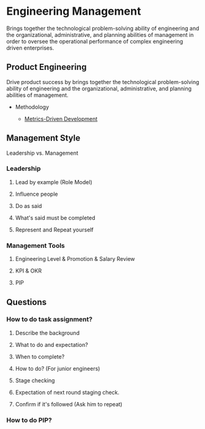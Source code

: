 # Engineering Management

Brings together the technological problem-solving ability of engineering and the organizational, administrative, and planning abilities of management in order to oversee the operational performance of complex engineering driven enterprises.

## Product Engineering

Drive product success by brings together the technological problem-solving ability of engineering and the organizational, administrative, and planning abilities of management.

* Methodology

  * [Metrics-Driven Development](https://sookocheff.com/post/mdd/mdd/)

## Management Style

Leadership vs. Management

### Leadership

1. Lead by example (Role Model)

2. Influence people

3. Do as said

4. What's said must be completed

5. Represent and Repeat yourself

### Management Tools

1. Engineering Level & Promotion & Salary Review

2. KPI & OKR

3. PIP

## Questions

### How to do task assignment?

1. Describe the background

2. What to do and expectation?

3. When to complete?

4. How to do? (For junior engineers)

5. Stage checking

6. Expectation of next round staging check.

7. Confirm if it's followed (Ask him to repeat)

### How to do PIP?
